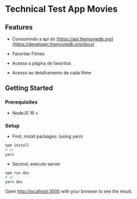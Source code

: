 # Technical Test App Movies

## Features

- Consumindo a api do [https://api.themoviedb.org](https://developer.themoviedb.org/docs)

- Favoritar Filmes

- Acesso a página de favoritos

- Acesso ao detalhamento de cada filme

## Getting Started

### Prerequisites

- NodeJS 16 >

### Setup

- First, install packages: (using yarn)

```bash
npm install
# or
yarn
```

- Second, execute server

```bash
npm run dev
# or
yarn dev
```

Open [http://localhost:3000](http://localhost:3000) with your browser to see the result.

